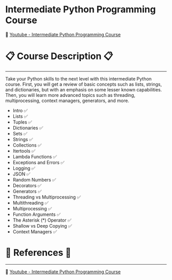 # Intermediate Python Programming Course

:link: [Youtube - Intermediate Python Programming Course]([link](https://www.youtube.com/watch?v=HGOBQPFzWKo&t))

# :clipboard: Course Description :clipboard:
---

Take your Python skills to the next level with this intermediate Python course. First, you will get a review of basic concepts such as lists, strings, and dictionaries, but with an emphasis on some lesser known capabilities. Then, you will learn more advanced topics such as threading, multiprocessing, context managers, generators, and more.

* Intro :white_check_mark:
* Lists :white_check_mark:
* Tuples :white_check_mark:
* Dictionaries :white_check_mark:
* Sets :white_check_mark:
* Strings :white_check_mark:
* Collections :white_check_mark:
* Itertools :white_check_mark:
* Lambda Functions :white_check_mark:
* Exceptions and Errors :white_check_mark:
* Logging :white_check_mark:
* JSON :white_check_mark:
* Random Numbers :white_check_mark:
* Decorators :white_check_mark:
* Generators :white_check_mark:
* Threading vs Multiprocessing :white_check_mark:
* Multithreading :white_check_mark:
* Multiprocessing :white_check_mark:
* Function Arguments :white_check_mark:
* The Asterisk (*) Operator :white_check_mark:
* Shallow vs Deep Copying :white_check_mark:
* Context Managers :white_check_mark:




# :page_facing_up: References :page_facing_up:
--- 
:link: [Youtube - Intermediate Python Programming Course]([link](https://www.youtube.com/watch?v=HGOBQPFzWKo&t))

  